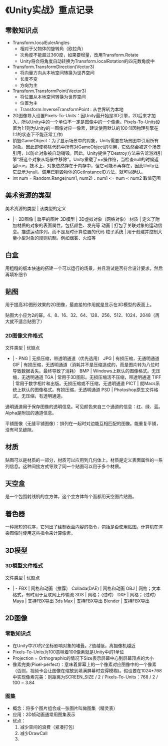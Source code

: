 # 《Unity实战》重点记录

## 零散知识点

* Transform.localEulerAngles
  * 相对于父物体的旋转角（欧拉角）
  * 次角度不能超过360度，如果要增量，改用Transform.Rotate
  * Unity将会将角度自动转换为Transform.localRotation的四元数角度中
* Transform.TransformDirection(Vector3)
  * 将向量方向从本地空间转换为世界空间
  * 长度不变
  * 方向为主
* Transform.TransformPoint(Vector3)
  * 将位置从本地空间转换为世界空间
  * 位置为主
  * Transform.InverseTransformPoint : 从世界转为本地
* 2D图像导入设置Pixels-To-Units：因Unity最开始是3D引擎，2D后来才加入，所以Unity中的一个单位不一定是图像中的一个像素。Pixels-To-Units设置为1:1则为Unity的一图像对应一像素，建议使用默认的100:1(因物理引擎在1:1的状态下不能正常工作)
* 销毁GameObject：为了显示场景中的对象，Unity需要在场景图中引用所有对象。因此即使移除代码中所有对GameObject的引用，它依然会被这个场景引用，以防止对象被自动销毁。因此，Unity提供了Destroy方法来告诉游戏引擎“将这个对象从场景中移除”。Unity重载了==操作符，当检查null的时候返回true。技术上，对象依然存在于内存中，但它可能不再存在，因此Unity让它显示为null。调用已销毁物体的GetInstanceID方法，就可以确认。
* int num = Random.Range(num1, num2)：num1 <= num < num2 取值范围

## 美术资源的类型

美术资源的类型 | 该类型的定义
- | -
2D图像 | 扁平的图片
3D模型 | 3D虚拟对象（网络对象）
材质 | 定义了附加材质的对象的表面属性。包括颜色、发光等
动画 | 打包了关联对象的运动信息。描述运动序列，而不是及时计算位置的代码
粒子系统 | 用于创建并控制大量小型对象的规则机制。例如烟雾、火焰等

## 白盒

用粗糙的版本快速的搭建一个可以运行的场景，并且测试是否符合设计要求，然后再填补细节

## 贴图

用于提高3D图形效果的2D图像，最直接的作用就是显示在3D模型的表面上。

贴图大小应为2的幂。4、8、16、32、64、128、256、512、1024、2048（再大就不适合贴图了）

### 2D图像文件格式

文件类型 | 优缺点
- | -
PNG | 无损压缩，带透明通道（优先选用）
JPG | 有损压缩，无通明通道
GIF | 有损压缩，无透明通道（消耗并不是压缩造成的，而是图片转为八位时导致数据丢失。最终导致了消耗）
BMP | Windows上默认的图像格式。无压缩，无透明通道
TGA | 常用于3D图形。无损压缩活不压缩，带透明通道
TIFF | 常用于数字相片和出版。无损压缩或不压缩，无透明通道
PICT | 就Macs系统上默认的图像格式。有损压缩，无透明通道
PSD | Photoshop原生文件格式。无压缩，有透明通道。

通明通道用于保存图像的透明信息。可见颜色来自三个通道的信息：红、绿、蓝。Alpha是附加的通道信息。

平铺图像（无缝平铺图像）：排列在一起时对边能互相匹配的图像。能重复平铺，没有可见缝隙。

## 材质

贴图可以是材质的一部分，材质可以应用到几何体上。材质是定义表面属性的一系列信息。这种间接方式导致了同一个贴图可以用于多个材质。

## 天空盒

是一个包围射线机的立方体，这个立方体每个面都用天空图片贴图。

## 着色器

一种简短的程序，它列出了绘制表面内容的指令，包括是否使用贴图。计算机在渲染图像时使用这些指令来计算像素。

## 3D模型

### 3D模型文件格式

文件类型 | 优缺点
- | -
FBX | 网格和动画（推荐）
Collada(DAE) | 网格和动画
OBJ | 网格；文本格式，有时用于互联网上传输流
3DS | 网格；（过时）
DXF | 网格；（过时）
Maya | 支持FBX导出
3ds Max | 支持FBX导出
Blender | 支持FBX导出

## 2D图像

### 零散知识点

* 在Unity中2D的Z坐标影响对象的堆叠。Z值越低，离摄像机越近
* Pixels-To-Units为100意味着100像素就是Unity中的1单位
* Projection = Orthographic的情况下Size表示屏幕中心到屏幕顶点的大小
* 像素完美(Pixel-perfect)：意味着屏幕上的一个像素对应图像中的一个像素（否则，视频卡会让图像在缩放到填满屏幕时变得模糊)。假设要在1024*768中实现像素完美：则距离为SCREEN_SIZE / 2 / Pixels-To-Units：768 / 2 / 100 = 3.84

### 图集

* 概念：将多个图片组合成一张图片叫做图集（精灵表）
* 应用：2D帧动画通常用图集表示
* 优点：
    1. 减少空间的浪费（紧凑打包）
    2. 减少DrawCall
    3. 
